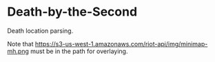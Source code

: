 # Death-by-the-Second
Death location parsing.

Note that https://s3-us-west-1.amazonaws.com/riot-api/img/minimap-mh.png must be in the path for overlaying.
